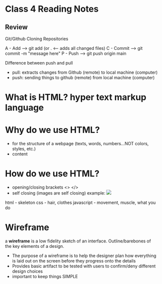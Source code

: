 # Class 4 Reading Notes 
## Review
Git/Github
Cloning
Repositories

A - Add --> git add <filename> (or . <-- adds all changed files)
C - Commit --> git commit -m "message here" 
P - Push --> git push origin main
  
Difference between push and pull
  - pull: extracts changes from Github (remote) to local machine (computer)
  - push: sending things to github (remote) from local machine (computer)

  # What is HTML? hyper text markup language
  
  # Why do we use HTML?
  - for the structure of a webpage (texts, words, numbers...NOT colors, styles, etc.)
  - content
  
  # How do we use HTML?
  - opening/closing brackets <> </>
  - self closing (images are self closing) 
  example: <img src="url"/>

  html - skeleton
  css - hair, clothes
  javascript - movement, muscle, what you do

  # Wireframe
  a **wireframe** is a low fidelity sketch of an interface. Outline/barebones of the key elements of a design.
  
  - The purpose of a wireframe is to help the designer plan how everything is laid out on the screen before they progress onto the details
  - Provides basic artifact to be tested with users to confirm/deny different design choices
  - important to keep things SIMPLE
  
